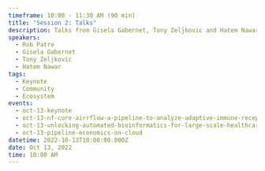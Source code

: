 ```yaml
---
timeframe: 10:00 - 11:30 AM (90 min)
title: "Session 2: Talks"
description: Talks from Gisela Gabernet, Tony Zeljkovic and Hatem Nawar.
speakers:
  - Rob Patro
  - Gisela Gabernet
  - Tony Zeljkovic
  - Hatem Nawar
tags:
  - Keynote
  - Community
  - Ecosystem
events:
  - oct-13-keynote
  - oct-13-nf-core-airrflow-a-pipeline-to-analyze-adaptive-immune-receptor-repertoires-airrs
  - oct-13-unlocking-automated-bioinformatics-for-large-scale-healthcare
  - oct-13-pipeline-economics-on-cloud
datetime: 2022-10-13T10:00:00.000Z
date: Oct 13, 2022
time: 10:00 AM
---
```

